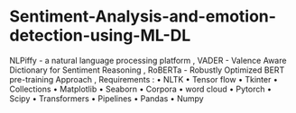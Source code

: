 # Sentiment-Analysis-and-emotion-detection-using-ML-DL
 NLPiffy - a natural language processing platform ,
 VADER - Valence  Aware  Dictionary   for   Sentiment Reasoning ,
 RoBERTa - Robustly Optimized BERT pre-training Approach ,
 Requirements : 
   •	NLTK
   •	Tensor flow
   •	Tkinter
   •	Collections
   •	Matplotlib
   •	Seaborn
   •	Corpora
   •	word cloud
   •	Pytorch
   •	Scipy
   •	Transformers
   •	Pipelines
   •	Pandas
   •	Numpy


